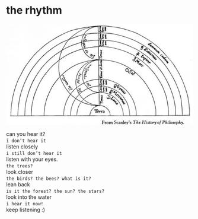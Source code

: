 # the rhythm
![the rhythm](images/the%20rhythm.jpeg)

can you hear it?</br>
`i don’t hear it`</br>
listen closely</br>
`i still don’t hear it`</br>
listen with your eyes.</br>
`the trees?`</br>
look closer</br>
`the birds? the bees? what is it?`</br>
lean back</br>
`is it the forest? the sun? the stars?`</br>
look into the water</br>
`i hear it now! `</br>
keep listening :)
